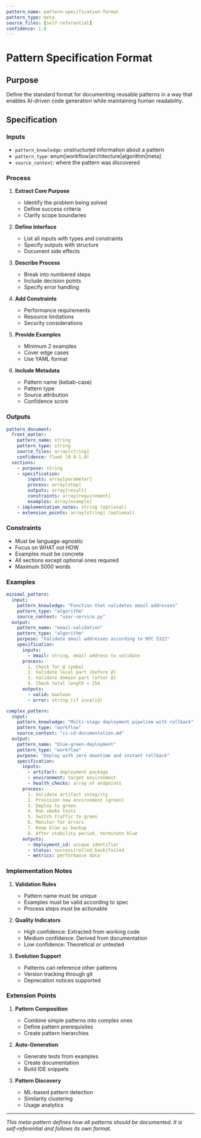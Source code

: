```yaml
---
pattern_name: pattern-specification-format
pattern_type: meta
source_files: [self-referential]
confidence: 1.0
---
```


# Pattern Specification Format

## Purpose
Define the standard format for documenting reusable patterns in a way that enables AI-driven code generation while maintaining human readability.

## Specification

### Inputs
- `pattern_knowledge`: unstructured information about a pattern
- `pattern_type`: enum[workflow|architecture|algorithm|meta]
- `source_context`: where the pattern was discovered

### Process

1. **Extract Core Purpose**
   - Identify the problem being solved
   - Define success criteria
   - Clarify scope boundaries

2. **Define Interface**
   - List all inputs with types and constraints
   - Specify outputs with structure
   - Document side effects

3. **Describe Process**
   - Break into numbered steps
   - Include decision points
   - Specify error handling

4. **Add Constraints**
   - Performance requirements
   - Resource limitations
   - Security considerations

5. **Provide Examples**
   - Minimum 2 examples
   - Cover edge cases
   - Use YAML format

6. **Include Metadata**
   - Pattern name (kebab-case)
   - Pattern type
   - Source attribution
   - Confidence score

### Outputs
```yaml
pattern_document:
  front_matter:
    pattern_name: string
    pattern_type: string
    source_files: array[string]
    confidence: float (0.0-1.0)
  sections:
    - purpose: string
    - specification:
        inputs: array[parameter]
        process: array[step]
        outputs: array[result]
        constraints: array[requirement]
        examples: array[example]
    - implementation_notes: string (optional)
    - extension_points: array[string] (optional)
```

### Constraints
- Must be language-agnostic
- Focus on WHAT not HOW
- Examples must be concrete
- All sections except optional ones required
- Maximum 5000 words

### Examples

```yaml
minimal_pattern:
  input:
    pattern_knowledge: "Function that validates email addresses"
    pattern_type: "algorithm"
    source_context: "user-service.py"
  output:
    pattern_name: "email-validation"
    pattern_type: "algorithm"
    purpose: "Validate email addresses according to RFC 5322"
    specification:
      inputs:
        - email: string, email address to validate
      process:
        1. Check for @ symbol
        2. Validate local part (before @)
        3. Validate domain part (after @)
        4. Check total length < 254
      outputs:
        - valid: boolean
        - error: string (if invalid)

complex_pattern:
  input:
    pattern_knowledge: "Multi-stage deployment pipeline with rollback"
    pattern_type: "workflow"
    source_context: "ci-cd-documentation.md"
  output:
    pattern_name: "blue-green-deployment"
    pattern_type: "workflow"
    purpose: "Deploy with zero downtime and instant rollback"
    specification:
      inputs:
        - artifact: deployment package
        - environment: target environment
        - health_checks: array of endpoints
      process:
        1. Validate artifact integrity
        2. Provision new environment (green)
        3. Deploy to green
        4. Run smoke tests
        5. Switch traffic to green
        6. Monitor for errors
        7. Keep blue as backup
        8. After stability period, terminate blue
      outputs:
        - deployment_id: unique identifier
        - status: success|rolled_back|failed
        - metrics: performance data
```

### Implementation Notes

1. **Validation Rules**
   - Pattern name must be unique
   - Examples must be valid according to spec
   - Process steps must be actionable

2. **Quality Indicators**
   - High confidence: Extracted from working code
   - Medium confidence: Derived from documentation
   - Low confidence: Theoretical or untested

3. **Evolution Support**
   - Patterns can reference other patterns
   - Version tracking through git
   - Deprecation notices supported

### Extension Points

1. **Pattern Composition**
   - Combine simple patterns into complex ones
   - Define pattern prerequisites
   - Create pattern hierarchies

2. **Auto-Generation**
   - Generate tests from examples
   - Create documentation
   - Build IDE snippets

3. **Pattern Discovery**
   - ML-based pattern detection
   - Similarity clustering
   - Usage analytics

---

*This meta-pattern defines how all patterns should be documented. It is self-referential and follows its own format.*